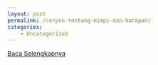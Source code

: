 ```yaml
---
layout: post
permalink: /cerpen-tentang-mimpi-dan-harapan/
categories:
    - Uncategorized
---
```


[Baca Selengkapnya](/07)
